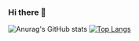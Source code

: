 ### Hi there 👋

![Anurag's GitHub stats](https://github-readme-stats.vercel.app/api?username=DanielMadden&show_icons=true&text_color=fff&title_color=fff&icon_color=fff&bg_color=45,ff8746,832aad)
[![Top Langs](https://github-readme-stats.vercel.app/api/top-langs/?username=DanielMadden&hide=html&text_color=fff&title_color=fff&icon_color=fff&bg_color=45,ff8746,832aad)](https://github.com/anuraghazra/github-readme-stats)


<!-- 
00e3ff,da00d5
dd570e,8400c1
ff8746,832aad
-->

<!--
**DanielMadden/DanielMadden** is a ✨ _special_ ✨ repository because its `README.md` (this file) appears on your GitHub profile.

Here are some ideas to get you started:

- 🔭 I’m currently working on ...
- 🌱 I’m currently learning ...
- 👯 I’m looking to collaborate on ...
- 🤔 I’m looking for help with ...
- 💬 Ask me about ...
- 📫 How to reach me: ...
- 😄 Pronouns: ...
- ⚡ Fun fact: ...
-->

